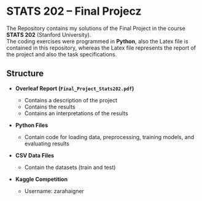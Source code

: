 # STATS 202 – Final Projecz

The Repository contains my solutions of the Final Project in the course **STATS 202** (Stanford University).  
The coding exercises were programmed in **Python**, also the Latex file is contained in this repository, whereas the Latex file represents
the report of the project and also the task specifications.

## Structure

- **Overleaf Report (`Final_Project_Stats202.pdf`)**
  - Contains a description of the project
  - Contains the results
  - Contains an interpretations of the results

- **Python Files**
  - Contain code for loading data, preprocessing, training models, and evaluating results

- **CSV Data Files**
  - Contain the datasets (train and test)

- **Kaggle Competition**
  - Username: zarahaigner
  


